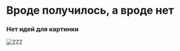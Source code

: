 # Вроде получилось, а вроде нет #
### Нет идей для картинки ###
![ZZZ](file:///home/yegor/Desktop/picture.jpg)
